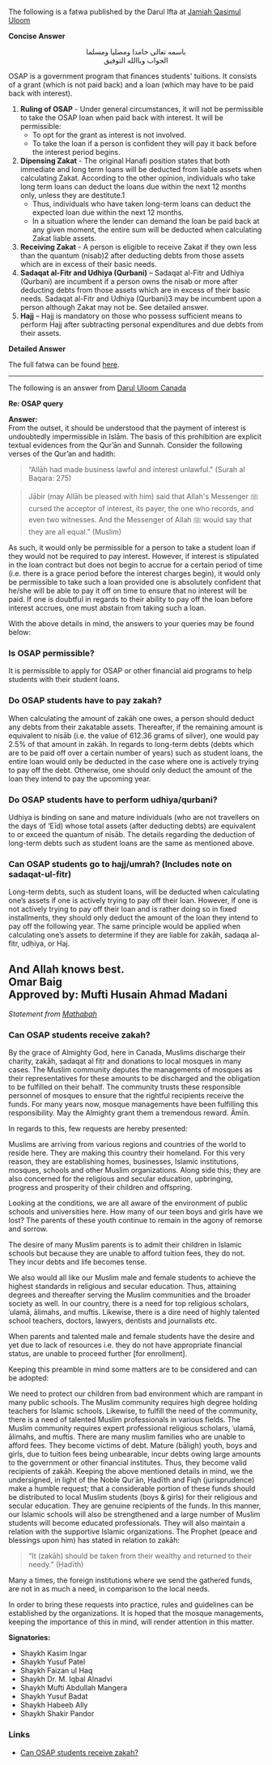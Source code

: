 The following is a fatwa published by the Darul Ifta at [Jamiah Qasimul Uloom](http://www.jquloom.ca/)

**Concise Answer**

<center>باسمه تعالى حامدا ومصليا ومسلما</center>
<center style="margin-bottom:10px">الجواب وباالله التوفيق</center>

OSAP is a government program that finances students' tuitions. It consists of a grant (which is not paid back) and a loan (which may have to be paid back with interest).
1. **Ruling of OSAP** - Under general circumstances, it will not be permissible to take the OSAP loan when paid back with interest. It will be permissible:
    * To opt for the grant as interest is not involved.
    * To take the loan if a person is confident they will pay it back before the interest
period begins.
2. **Dipensing Zakat** - The original Hanafi position states that both immediate and long term loans will be deducted from liable assets when calculating Zakat. According to the other opinion, individuals who take long term loans can deduct the loans due within the next 12 months only, unless they are destitute.1
    * Thus, individuals who have taken long-term loans can deduct the expected loan due within the next 12 months.
    * In a situation where the lender can demand the loan be paid back at any given moment, the entire sum will be deducted when calculating Zakat liable assets.
3. **Receiving Zakat** - A person is eligible to receive Zakat if they own less than the quantum (nisab)2 after deducting debts from those assets which are in excess of their basic needs.
4. **Sadaqat al-Fitr and Udhiya (Qurbani)** – Sadaqat al-Fitr and Udhiya (Qurbani) are incumbent if a person owns the nisab or more after deducting debts from those assets which are in excess of their basic needs. Sadaqat al-Fitr and Udhiya (Qurbani)3 may be incumbent upon a person although Zakat may not be. See detailed answer.
5. **Hajj** – Hajj is mandatory on those who possess sufficient means to perform Hajj after subtracting personal expenditures and due debts from their assets.

**Detailed Answer**

The full fatwa can be found [here](https://drive.google.com/file/d/10qSGOclCN296p2XlpuJTqWU0G6qpyBUy/view?usp=sharing).

---
The following is an answer from [Darul Uloom Canada](https://www.ducanada.org/)

**Re: OSAP query**

**Answer:**  
From the outset, it should be understood that the payment of interest is undoubtedly impermissible in Islām. The basis of this prohibition are explicit textual evidences from the Qur’ān and Sunnah. Consider the following verses of the Qur’an and hadith:

>“Allāh had made business lawful and interest unlawful." (Surah al Baqara: 275)

>Jābir (may Allāh be pleased with him) said that Allah's Messenger ﷺ cursed the acceptor of interest, its payer, the one who records, and even two witnesses. And the Messenger of Allah ﷺ would say that they are all equal.” (Muslim)

As such, it would only be permissible for a person to take a student loan if they would not be required to pay interest. However, if interest is stipulated in the loan contract but does not begin to accrue for a certain period of time (i.e. there is a grace period before the interest charges begin), it would only be permissible to take such a loan provided one is absolutely confident that he/she will be able to pay it off on time to ensure that no interest will be paid. If one is doubtful in regards to their ability to pay off the loan before interest accrues, one must abstain from taking such a loan.

With the above details in mind, the answers to your queries may be found below:

### Is OSAP permissible?
It is permissible to apply for OSAP or other financial aid programs to help students with their student loans.

### Do OSAP students have to pay zakah?
When calculating the amount of zakāh one owes, a person should deduct any debts from their zakatable assets. Thereafter, if the remaining amount is equivalent to nisāb (i.e. the value of 612.36 grams of silver), one would pay 2.5% of that amount in zakāh. In regards to long-term debts (debts which are to be paid off over a certain number of years) such as student loans, the entire loan would only be deducted in the case where one is actively trying to pay off the debt. Otherwise, one should only deduct the amount of the loan they intend to pay the upcoming year.

### Do OSAP students have to perform udhiya/qurbani?
Udḥiya is binding on sane and mature individuals (who are not travellers on the days of ‘Eīd) whose total assets (after deducting debts) are equivalent to or exceed the quantum of nisāb. The details regarding the deduction of long-term debts such as student loans are the same as mentioned above.

### Can OSAP students go to hajj/umrah? (Includes note on sadaqat-ul-fitr)
Long-term debts, such as student loans, will be deducted when calculating one’s assets if one is actively trying to pay off their loan. However, if one is not actively trying to pay off their loan and is rather doing so in fixed installments, they should only deduct the amount of the loan they intend to pay off the following year. The same principle would be applied when calculating one’s assets to determine if they are liable for zakāh, sadaqa al-fitr, udḥiya, or Haj.

And Allah knows best.  
Omar Baig  
Approved by: Mufti Husain Ahmad Madani
---
_Statement from [Mathabah](https://www.mathabah.org/zakah-for-students-pursuing-education/)_

### Can OSAP students receive zakah?

By the grace of Almighty God, here in Canada, Muslims discharge their charity, zakāh, ṣadaqat al fiṭr and donations to local mosques in many cases. The Muslim community deputes the managements of mosques as their representatives for these amounts to be discharged and the obligation to be fulfilled on their behalf. The community trusts these responsible personnel of mosques to ensure that the rightful recipients receive the funds. For many years now, mosque managements have been fulfilling this responsibility. May the Almighty grant them a tremendous reward. Āmīn.

In regards to this, few requests are hereby presented:

Muslims are arriving from various regions and countries of the world to reside here. They are making this country their homeland. For this very reason, they are establishing homes, businesses, Islamic institutions, mosques, schools and other Muslim organizations. Along side this; they are also concerned for the religious and secular education, upbringing, progress and prosperity of their children and offspring.

Looking at the conditions, we are all aware of the environment of public schools and universities here. How many of our teen boys and girls have we lost? The parents of these youth continue to remain in the agony of remorse and sorrow.

The desire of many Muslim parents is to admit their children in Islamic schools but because they are unable to afford tuition fees, they do not. They incur debts and life becomes tense.

We also would all like our Muslim male and female students to achieve the highest standards in religious and secular education. Thus, attaining degrees and thereafter serving the Muslim communities and the broader society as well. In our country, there is a need for top religious scholars, ʿulamā, ālimahs, and muftis. Likewise, there is a dire need of highly talented school teachers, doctors, lawyers, dentists and journalists etc.

When parents and talented male and female students have the desire and yet due to lack of resources i.e. they do not have appropriate financial status, are unable to proceed further [for enrollment].

Keeping this preamble in mind some matters are to be considered and can be adopted:

We need to protect our children from bad environment which are rampant in many public schools.
The Muslim community requires high degree holding teachers for Islamic schools. Likewise, to fulfill the need of the community, there is a need of talented Muslim professionals in various fields.
The Muslim community requires expert professional religious scholars, ʿulamā, ālimahs, and muftis.
There are many muslim families who are unable to afford fees. They become victims of debt.
Mature (bāligh) youth, boys and girls, due to tuition fees being unbearable, incur debts owing large amounts to the government or other financial institutes. Thus, they become valid recipients of zakāh.
Keeping the above mentioned details in mind, we the undersigned, in light of the Noble Qurʿān, Ḥadīth and Fiqh (jurisprudence) make a humble request; that a considerable portion of these funds should be distributed to local Muslim students (boys & girls) for their religious and secular education. They are genuine recipients of the funds. In this manner, our Islamic schools will also be strengthened and a large number of Muslim students will become educated professionals. They will also maintain a relation with the supportive Islamic organizations. The Prophet (peace and blessings upon him) has stated in relation to zakāh:

> “It (zakāh) should be taken from their wealthy and returned to their needy.” (Ḥadīth)

Many a times, the foreign institutions where we send the gathered funds, are not in as much a need, in comparison to the local needs.

In order to bring these requests into practice, rules and guidelines can be established by the organizations. It is hoped that the mosque managements, keeping the importance of this in mind, will render attention in this matter.

**Signatories:**
- Shaykh Kasim Ingar
- Shaykh Yusuf Patel
- Shaykh Faizan ul Haq
- Shaykh Dr. M. Iqbal Alnadvi
- Shaykh Mufti Abdullah Mangera
- Shaykh Yusuf Badat
- Shaykh Habeeb Ally
- Shaykh Shakir Pandor

### Links

- [Can OSAP students receive zakah?](https://www.mathabah.org/zakah-for-students-pursuing-education/)

